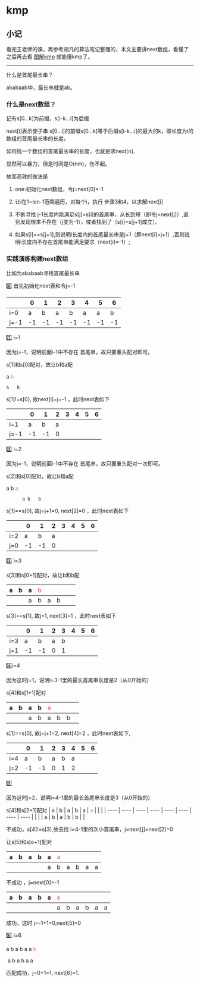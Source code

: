 # kmp

## 小记

看完王老师的课，再参考胡凡的算法笔记整理的，本文主要讲next数组，看懂了之后再去看  [图解kmp](https://www.cnblogs.com/zhangtianq/p/5839909.html) 就能懂kmp了。

***



什么是首尾最长串？

ababaab中，最长串就是ab。



### 什么是next数组？

记有s[0...k]为前缀，s[i-k...i]为后缀

next[i]表示使子串 s[0...i]的前缀s[0...k]等于后缀s[i-k...i]的最大的k，即长度为i的数组的首尾最长串的长度。



如何找一个数组的首尾最长串的长度，也就是求next[n].

显然可以暴力，但是时间是O(nm)，伤不起。



故而高效的做法是

1. one:初始化next数组，令j=next[0]=-1

2. 让i在1~len-1范围遍历，对每个i，执行 步骤3和4，以求解next[i]

3.  不断寻找 j-1长度内能满足s[j]=s[i]的首尾串，从长到短（即令j=next[j]）,直到发现根本不存在（j变为-1），或者找到了（s[i]=s[j+1]成立）。

4. 如果s[i]==s[j+1],则说明i长度内的首尾最长串是j+1（即next[i]=j+1）,否则说明i长度内不存在首尾串能满足要求（next[i]=-1）;

### 实践演练构建next数组

比如为ababaab寻找首尾最长串

:zero: 首先初始化next表和令j=-1

|      | 0    | 1    | 2    | 3    | 4    | 5    | 6    |
| ---- | ---- | ---- | ---- | ---- | ---- | ---- | ---- |
| i=0  | a | b | a   | b | a | a | b |
| j=-1  | -1   | -1   | -1  | -1 | -1 | -1 | -1 |



:one:  i=1

因为j=-1，说明前面i-1中不存在 首尾串，故只要重头配对即可。

s[1]和s[0]配对，故让b和a配

a	<font color="Hotpink">b</font>

  	a	b

s[1]!=s[0], 故next[i]=j=-1  ，此时next表如下

|      | 0    | 1    | 2    | 3    | 4    | 5    | 6    |
| ---- | ---- | ---- | ---- | ---- | ---- | ---- | ---- |
| i=1  | a    | b    | a    |      |      |      |      |
| j=-1 | -1   | -1   | 0    |      |      |      |      |

:two: i=2

因为j=-1，说明前面i-1中不存在 首尾串，故只要重头配对一次即可。

s[2]和s[0]配对，故让b和a配

a	b	<font color="Hotpink">a</font>

 	 	  a	b	b

s[1]==s[0], 故j=j+1=0,  next[2]=0  ，此时next表如下


|      | 0    | 1    | 2    | 3    | 4    | 5    | 6    |
| ---- | ---- | ---- | ---- | ---- | ---- | ---- | ---- |
| i=2  | a    | b    | a    |      |      |      |      |
| j=0  | -1   | -1   | 0    |      |      |      |      |



:three: i=3

s[3]和s[0+1]配对，故让b和b配

| a    | b | a | <font color="Hotpink">b</font> |      |      |      |      |
| ---- | ---- | ---- | ---- | ---- | ---- | ---- | ---- |
|      |  | a  | b | a | b |      |      |

s[3]==s[1], 故j=1, next[3]=1  ，此时next表如下


|      | 0    | 1    | 2    | 3    | 4    | 5    | 6    |
| ---- | ---- | ---- | ---- | ---- | ---- | ---- | ---- |
| i=3  | a    | b    | a    | b    |      |      |      |
| j=1  | -1   | -1   | 0    | 1    |      |      |      |

:four:i=4

因为这时j=1，说明i=3-1里的最长首尾串长度是2（从0开始的）

s[4]和s[1+1]配对

| a    | b | a | b | <font color="Hotpink">a</font> |      |      |      |
| ---- | ---- | ---- | ---- | ---- | ---- | ---- | ---- |
|      |  | a  | b | a | b | b |      |



s[1]==s[0], 故j=j+1=2,  next[4]=2  ，此时next表如下,

|      | 0    | 1    | 2    | 3    | 4    | 5    | 6    |
| ---- | ---- | ---- | ---- | ---- | ---- | ---- | ---- |
| i=4  | a    | b    | a    | b    | a    |      |      |
| j=2  | -1   | -1   | 0    | 1    | 2    |      |      |



:five:

因为这时j=2，说明i=4-1里的最长首尾串长度是3（从0开始的）

s[4]和s[2+1]配对
| a    | b | a | b | a | <font color="Hotpink">a</font> |      |      |
| ---- | ---- | ---- | ---- | ---- | ---- | ---- | ---- |
|      |  | a  | b | a | b | b |      |

不成功，s[4]!=s[3],故去找 i=4-1里的次小首尾串，j=next[j]=next[2]=0

让s[5]和s[o+1]配对

| a    | b | a | b | a | <font color="Hotpink">a</font> |      |      |      |      |
| ---- | ---- | ---- | ---- | ---- | ---- | ---- | ---- | ---- | ---- |
|      |  |   |  | a | b | a | b | a | a |

不成功 ，j=next[0]=-1

| a    | b    | a    | b    | a    | <font color="Hotpink">a</font> |      |      |      |      |      |
| ---- | ---- | ---- | ---- | ---- | ------------------------------ | ---- | ---- | ---- | ---- | ---- |
|      |      |      |      |      | a                              | b    | a    | b    | a    | a    |



成功，这时 j=-1+1=0,next[5]=0

:six: i=6

a	b	a	b	a	a	<font color="Hotpink">b</font>

​								a	b	a	b	a	a

匹配成功，j=0+1=1, next[6]=1.





